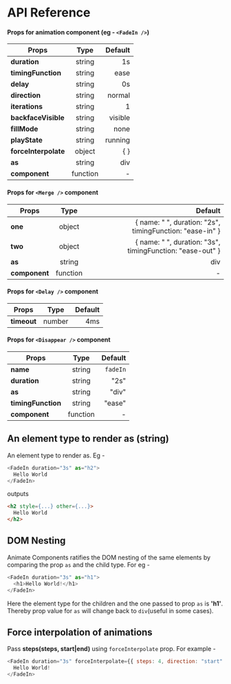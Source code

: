 # API Reference

#### Props for animation component (eg - `<FadeIn />`)

| Props        | Type           | Default  |
| ------------- |:-------------:| -----:|
| **duration**      | string | 1s |
| **timingFunction**      | string      |   ease |
| **delay** | string      |    0s |
| **direction** | string      |    normal |
| **iterations** | string      |    1 |
| **backfaceVisible** | string      |    visible |
| **fillMode** | string      |    none |
| **playState** | string      |    running |
| **forceInterpolate** | object      |    { } |
| **as** | string      | div   |
| **component** | function      | -   |


#### Props for `<Merge />` component

| Props        | Type           | Default  |
| ------------- |:-------------:| -----:|
| **one**      | object | { name: " ", duration: "2s", timingFunction: "ease-in" } |
| **two**      | object      |   { name: " ", duration: "3s", timingFunction: "ease-out" } |
| **as** | string      |   div |
| **component** | function      |   - |

#### Props for `<Delay />` component
| Props        | Type           | Default  |
| ------------- |:-------------:| -----:|
| **timeout**      | number | 4ms |

#### Props for `<Disappear />` component
| Props        | Type           | Default  |
| ------------- |:-------------:| -----:|
| **name**      | string | `fadeIn` |
| **duration**      | string | "2s" |
| **as**      | string | "div" |
| **timingFunction**      | string | "ease" |
| **component**      | function | - |

## An element type to render as (string)

An element type to render as. Eg -

```javascript
<FadeIn duration="3s" as="h2">
  Hello World
</FadeIn>
```

outputs

```html
<h2 style={...} other={...}>
  Hello World
</h2>
```

## DOM Nesting

Animate Components ratifies the DOM nesting of the same elements by comparing the prop `as` and the child type. For eg -

```javascript
<FadeIn duration="3s" as="h1">
  <h1>Hello World!</h1>
</FadeIn>
```

Here the element type for the children and the one passed to prop `as` is **'h1'**. Thereby prop value for `as` will change back to `div`(useful in some cases).

## Force interpolation of animations
Pass **steps(steps, start|end)** using `forceInterpolate` prop. For example -

```javascript
<FadeIn duration="3s" forceInterpolate={{ steps: 4, direction: "start" }} as="h1">
  Hello World!
</FadeIn>
```
